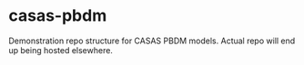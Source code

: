 # casas-pbdm
Demonstration repo structure for CASAS PBDM models. Actual repo will end up being hosted elsewhere.

